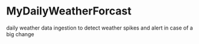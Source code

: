 # MyDailyWeatherForcast
daily weather data ingestion to detect weather spikes and alert in case of a big change
